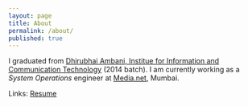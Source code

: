 ```yaml
---
layout: page
title: About
permalink: /about/
published: true
---
```


I graduated from [Dhirubhai Ambani, Institue for Information and Communication Technology](http://www.daiict.ac.in/daiict/index.html) (2014 batch). I am currently working as a _System Operations_ engineer at [Media.net](http://www.media.net/), Mumbai.

Links: [Resume](https://dl.dropboxusercontent.com/u/9020146/resources/resume.pdf)
